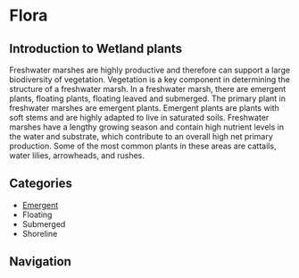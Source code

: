 # Flora

## Introduction to Wetland plants

Freshwater marshes are highly productive and therefore can support a large biodiversity of vegetation. Vegetation is a key component in determining the structure of a freshwater marsh. In a freshwater marsh, there are emergent plants, floating plants, floating leaved and submerged. The primary plant in freshwater marshes are emergent plants. Emergent plants are plants with soft stems and are highly adapted to live in saturated soils. Freshwater marshes have a lengthy growing season and contain high nutrient levels in the water and substrate, which contribute to an overall high net primary production. Some of the most common plants in these areas are cattails, water lilies, arrowheads, and rushes.

## Categories

- [Emergent](plants/emergent.md)
- Floating
- Submerged
- Shoreline

## Navigation
